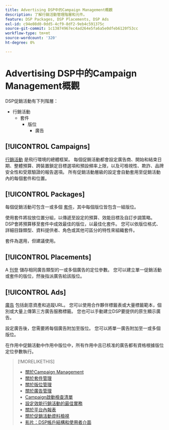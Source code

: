 ```yaml
---
title: Advertising DSP中的Campaign Management概觀
description: 了解行銷活動管理階層和元件。
feature: DSP Packages, DSP Placements, DSP Ads
exl-id: c94e08d0-0dd5-4cf9-8df2-9eb4c591375c
source-git-commit: 1c13874967ec4ad264e5fa6a5e0dfeb6120f53cc
workflow-type: tm+mt
source-wordcount: '320'
ht-degree: 0%

---
```


# Advertising DSP中的Campaign Management概觀

DSP促銷活動有下列階層：

* 行銷活動
   * 套件
      * 版位
         * 廣告

<!-- Do clients think in terms of insertion orders? If yes, then work in the following info.:
In Advertising DSP, an insertion order is represented as a campaign, and line items are represented as packages. Each package will include placements, which can use different strategies and tactics to deliver the line item requirements.
-->

## [!UICONTROL Campaigns]

[行銷活動](/help/dsp/campaign-management/campaigns/campaign-about.md) 是飛行環境的總體框架。 每個促銷活動都會設定廣告商、開始和結束日期、整體預算、跨裝置鎖定目標選項和預設頻率上限，以及可檢視性、欺詐、品牌安全性和受眾驗證的報告選項。 所有促銷活動層級的設定會自動套用至促銷活動內的每個套件和位置。

## [!UICONTROL Packages]

每個促銷活動可包含一或多個 [套件](/help/dsp/campaign-management/packages/package-about.md)，其中每個版位皆包含一組版位。

使用套件將投放位置分組，以傳遞至設定的預算、效能目標及自訂步調策略。 DSP會將預算移至套件中成效最佳的版位，以最佳化套件。 您可以依版位格式、詳細目錄類型、資料提供者、角色或其他可區分的特性來組織套件。

套件為選用，但建議使用。

## [!UICONTROL Placements]

A [刊登](/help/dsp/campaign-management/placements/placement-about.md) 儲存相同廣告類型的一或多個廣告的定位參數。 您可以建立單一促銷活動或套件的版位，然後指派廣告給該版位。

## [!UICONTROL Ads]

[廣告](/help/dsp/campaign-management/ads/ad-about.md) 包括創意資產和追蹤URL。 您可以使用合作夥伴標籤表或大量標籤範本，個別或大量上傳第三方廣告服務標籤。 您也可以手動建立DSP要提供的原生顯示廣告。

設定廣告後，您需要將每個廣告附加至版位。 您可以將單一廣告附加至一或多個版位。

在作用中促銷活動中作用中版位中，所有作用中且已核准的廣告都有資格根據版位定位參數執行。

>[!MORELIKETHIS]
>
>* [關於Campaign Management](/help/dsp/campaign-management/campaigns/campaign-about.md)
>* [關於套件管理](/help/dsp/campaign-management/packages/package-about.md)
>* [關於版位管理](/help/dsp/campaign-management/placements/placement-about.md)
>* [關於廣告管理](/help/dsp/campaign-management/ads/ad-about.md)
>* [Campaign啟動檢查清單](/help/dsp/campaign-management/campaign-launch-checklist.md)
>* [設定效能行銷活動的最佳實務](/help/dsp/optimization/campaign-best-practices-performance.md)
>* [關於平台內報表](/help/dsp/campaign-management/reports/campaign-reports-about.md)
>* [關於促銷活動資料檢視](/help/dsp/campaign-management/reports/campaign-data-views-about.md)
>* [影片：DSP帳戶結構和使用者介面](https://experienceleague.adobe.com/docs/advertising-cloud-learn/tutorials/dsp/ui.html)

